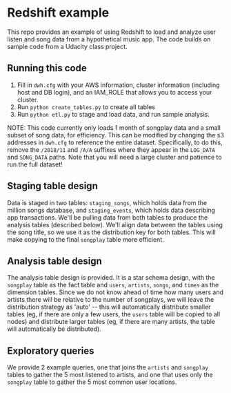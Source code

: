 # Redshift example 

This repo provides an example of using Redshift to load and analyze user listen and song data from a hypothetical music app. The code builds on sample code from a Udacity class project. 

## Running this code 

1. Fill in `dwh.cfg` with your AWS information, cluster information (including host and DB login), and an IAM_ROLE that allows you to access your cluster. 
2. Run `python create_tables.py` to create all tables 
3. Run `python etl.py` to stage and load data, and run sample analysis. 

NOTE: This code currently only loads 1 month of songplay data and a small subset of song data, for efficiency. This can be modified by changing the s3 addresses in `dwh.cfg` to reference the entire dataset. Specifically, to do this, remove the `/2018/11` and `/A/A` suffixes where they appear in the `LOG_DATA` and `SONG_DATA` paths. Note that you will need a large cluster and patience to run the full dataset! 

## Staging table design 

Data is staged in two tables: `staging_songs`, which holds data from the million songs database, and `staging_events`, which holds data describing app transactions. We'll be pulling data from both tables to produce the analysis tables (described below). We'll align data between the tables using the song title, so we use it as the distribution key for both tables. This will make copying to the final `songplay` table more efficient. 

## Analysis table design 

The analysis table design is provided. It is a star schema design, with the `songplay` table as the fact table and `users`, `artists`, `songs`, and `times` as the dimension tables. Since we do not know ahead of time how many users and artists there will be relative to the number of songplays, we will leave the distribution strategy as 'auto' -- this will automatically distribute smaller tables (eg, if there are only a few users, the `users` table will be copied to all nodes) and distribute larger tables (eg, if there are many artists, the table will automatically be distributed).

## Exploratory queries 

We provide 2 example queries, one that joins the `artists` and `songplay` tables to gather the 5 most listened to artists, and one that uses only the `songplay` table to gather the 5 most common user locations. 


